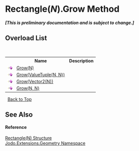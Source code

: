 # Rectangle(*N*).Grow Method 
 _**\[This is preliminary documentation and is subject to change.\]**_


## Overload List
&nbsp;<table><tr><th></th><th>Name</th><th>Description</th></tr><tr><td>![Public method](media/pubmethod.gif "Public method")</td><td><a href="M_Jodo_Extensions_Geometry_Rectangle_1_Grow_2">Grow(N)</a></td><td /></tr><tr><td>![Public method](media/pubmethod.gif "Public method")</td><td><a href="M_Jodo_Extensions_Geometry_Rectangle_1_Grow_1">Grow(ValueTuple(N, N))</a></td><td /></tr><tr><td>![Public method](media/pubmethod.gif "Public method")</td><td><a href="M_Jodo_Extensions_Geometry_Rectangle_1_Grow">Grow(Vector2(N))</a></td><td /></tr><tr><td>![Public method](media/pubmethod.gif "Public method")</td><td><a href="M_Jodo_Extensions_Geometry_Rectangle_1_Grow_3">Grow(N, N)</a></td><td /></tr></table>&nbsp;
<a href="#rectangle(*n*).grow-method">Back to Top</a>

## See Also


#### Reference
<a href="T_Jodo_Extensions_Geometry_Rectangle_1">Rectangle(N) Structure</a><br /><a href="N_Jodo_Extensions_Geometry">Jodo.Extensions.Geometry Namespace</a><br />